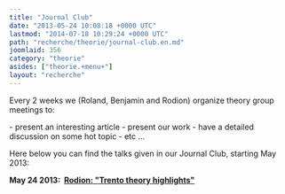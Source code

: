 ```yaml
---
title: "Journal Club"
date: "2013-05-24 10:08:18 +0000 UTC"
lastmod: "2014-07-18 10:29:24 +0000 UTC"
path: "recherche/theorie/journal-club.en.md"
joomlaid: 356
category: "theorie"
asides: ["theorie.+menu+"]
layout: "recherche"
---
```

Every 2 weeks we (Roland, Benjamin and Rodion) organize theory group meetings to:

\- present an interesting article - present our work - have a detailed discussion on some hot topic - etc ...

Here below you can find the talks given in our Journal Club, starting May 2013:

**May 24 2013:  [Rodion: "Trento theory highlights"](images/JOURNALCLUB/Rodion-trento-highlights-24052013.pdf)**
